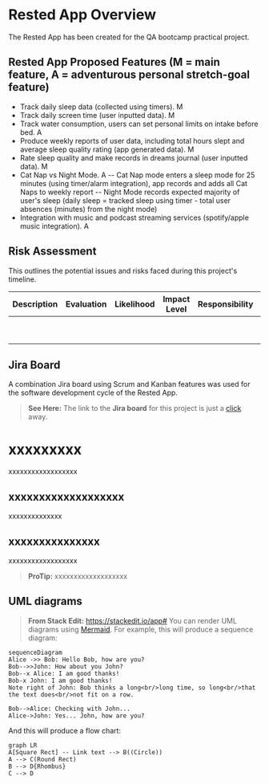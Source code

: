 # Rested App Overview
The Rested App has been created for the QA bootcamp practical project. 

## Rested App Proposed Features (M = main feature, A = adventurous personal stretch-goal feature)
- Track daily sleep data (collected using timers). M
- Track daily screen time (user inputted data). M
- Track water consumption, users can set personal limits on intake before bed. A
- Produce weekly reports of user data, including total hours slept and average sleep quality rating (app generated data). M
- Rate sleep quality and make records in dreams journal (user inputted data). M
- Cat Nap vs Night Mode. A
-- Cat Nap mode enters a sleep mode for 25 minutes (using timer/alarm integration), app records and adds all Cat Naps to weekly report
-- Night Mode records expected majority of user's sleep (daily sleep = tracked sleep using timer - total user absences (minutes) from the night mode)
- Integration with music and podcast streaming services (spotify/apple music integration). A

## Risk Assessment
This outlines the potential issues and risks faced during this project's timeline.

| Description    |Evaluation    |Likelihood     |Impact Level |Responsibility |Response | Control Measures |
|----------------|--------------|---------------|-------------|---------------|---------|------------------| 
|                |              |               |             |               |         |                  |
|                |              |               |             |               |         |                  |
|                |              |               |             |               |         |                  |
|                |              |               |             |               |         |                  |
|                |              |               |             |               |         |                  |
|                |              |               |             |               |         |                  |
|                |              |               |             |               |         |                  |
|                |              |               |             |               |         |                  |
|                |              |               |             |               |         |                  |

## Jira Board
A combination Jira board using Scrum and Kanban features was used for the software development cycle of the Rested App.
> **See Here:** The link to the **Jira board** for this project is just a [click](https://qadfesw3.atlassian.net/jira/software/projects/DPP/boards/1) away. 

# xxxxxxxxx

xxxxxxxxxxxxxxxxxx

## xxxxxxxxxxxxxxxxxxx

xxxxxxxxxxxxxx

## xxxxxxxxxxxxxxx

xxxxxxxxxxxxxxxxxx

> **ProTip:** xxxxxxxxxxxxxxxxxxx

## UML diagrams

> **From Stack Edit:** https://stackedit.io/app#
You can render UML diagrams using [Mermaid](https://mermaidjs.github.io/). For example, this will produce a sequence diagram:

```mermaid
sequenceDiagram
Alice ->> Bob: Hello Bob, how are you?
Bob-->>John: How about you John?
Bob--x Alice: I am good thanks!
Bob-x John: I am good thanks!
Note right of John: Bob thinks a long<br/>long time, so long<br/>that the text does<br/>not fit on a row.

Bob-->Alice: Checking with John...
Alice->John: Yes... John, how are you?
```

And this will produce a flow chart:

```mermaid
graph LR
A[Square Rect] -- Link text --> B((Circle))
A --> C(Round Rect)
B --> D{Rhombus}
C --> D
```
